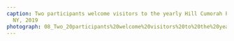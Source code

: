 ```yaml
---
caption: Two participants welcome visitors to the yearly Hill Cumorah Pagaent, Palmyra,
  NY, 2019
photograph: 08_Two_20participants%20welcome%20visitors%20to%20the%20yearly%20Hill%20Cumorah%20Pagaent%2C%20Palmyra%2C%20NY%2C%202019.jpg
---
```

